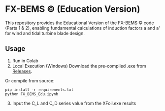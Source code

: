 # FX-BEMS © (Education Version)
This repository provides the Educational Version of the FX-BEMS © code (Parts 1 &amp; 2), enabling fundamental calculations of induction factors a and a' for wind and tidal turbine blade design.

## Usage
1. Run in Colab
2. Local Execution (Windows)
Download the pre-compiled .exe from [Releases](https://github.com/yourusername/FX-BEMS-Edu/releases).

Or compile from source:

```
pip install -r requirements.txt  
python FX_BEMS_Edu.ipynb
```

3. Input the C_L and C_D series value from the XFoil.exe results
